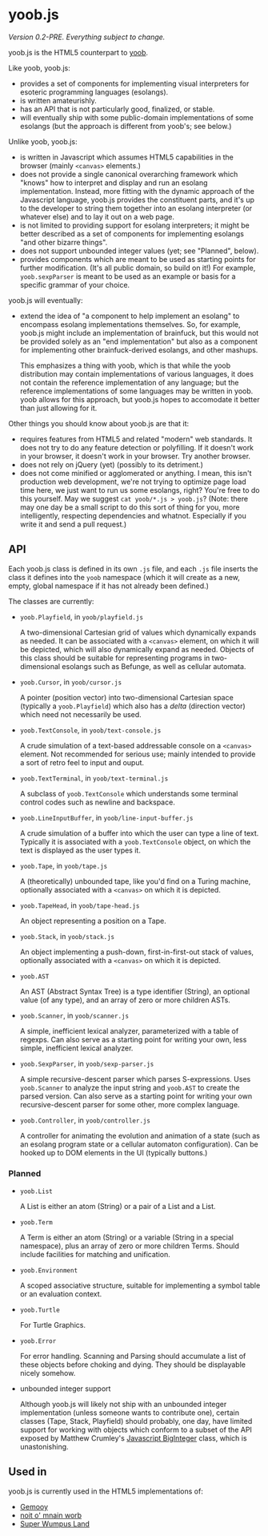 yoob.js
=======

*Version 0.2-PRE.  Everything subject to change.*

yoob.js is the HTML5 counterpart to [yoob][].

Like yoob, yoob.js:

*   provides a set of components for implementing visual interpreters for
    esoteric programming languages (esolangs).
*   is written amateurishly.
*   has an API that is not particularly good, finalized, or stable.
*   will eventually ship with some public-domain implementations of some
    esolangs (but the approach is different from yoob's; see below.)

Unlike yoob, yoob.js:

*   is written in Javascript which assumes HTML5 capabilities in the browser
    (mainly `<canvas>` elements.)
*   does not provide a single canonical overarching framework which "knows"
    how to interpret and display and run an esolang implementation.  Instead,
    more fitting with the dynamic approach of the Javascript language, yoob.js
    provides the constituent parts, and it's up to the developer to string
    them together into an esolang interpreter (or whatever else) and to lay it
    out on a web page.
*   is not limited to providing support for esolang interpreters; it might
    be better described as a set of components for implementing esolangs "and
    other bizarre things".
*   does not support unbounded integer values (yet; see "Planned", below).
*   provides components which are meant to be used as starting points for
    further modification.  (It's all public domain, so build on it!)  For
    example, `yoob.sexpParser` is meant to be used as an example or basis for
    a specific grammar of your choice.

yoob.js will eventually:

*   extend the idea of "a component to help implement an esolang" to
    encompass esolang implementations themselves.  So, for example, yoob.js
    might include an implementation of brainfuck, but this would not be
    provided solely as an "end implementation" but also as a component for
    implementing other brainfuck-derived esolangs, and other mashups.
    
    This emphasizes a thing with yoob, which is that while the yoob
    distribution may contain implementations of various languages, it does
    not contain the reference implementation of any language; but the
    reference implementations of some languages may be written in yoob.
    yoob allows for this approach, but yoob.js hopes to accomodate it
    better than just allowing for it.

Other things you should know about yoob.js are that it:

*   requires features from HTML5 and related "modern" web standards.  It does
    not try to do any feature detection or polyfilling.  If it doesn't work
    in your browser, it doesn't work in your browser.  Try another browser.
*   does not rely on jQuery (yet) (possibly to its detriment.)
*   does not come minified or agglomerated or anything.  I mean, this isn't
    production web development, we're not trying to optimize page load time
    here, we just want to run us some esolangs, right?  You're free to do
    this yourself.  May we suggest `cat yoob/*.js > yoob.js`?  (Note: there
    may one day be a small script to do this sort of thing for you, more
    intelligently, respecting dependencies and whatnot.  Especially if you
    write it and send a pull request.)

API
---

Each yoob.js class is defined in its own `.js` file, and each `.js` file
inserts the class it defines into the `yoob` namespace (which it will create
as a new, empty, global namespace if it has not already been defined.)

The classes are currently:

*   `yoob.Playfield`, in `yoob/playfield.js`
    
    A two-dimensional Cartesian grid of values which dynamically expands as
    needed.  It can be associated with a `<canvas>` element, on which it will
    be depicted, which will also dynamically expand as needed.  Objects of
    this class should be suitable for representing programs in two-dimensional
    esolangs such as Befunge, as well as cellular automata.

*   `yoob.Cursor`, in `yoob/cursor.js`
    
    A pointer (position vector) into two-dimensional Cartesian space
    (typically a `yoob.Playfield`) which also has a _delta_ (direction
    vector) which need not necessarily be used.

*   `yoob.TextConsole`, in `yoob/text-console.js`
    
    A crude simulation of a text-based addressable console on a `<canvas>`
    element.  Not recommended for serious use; mainly intended to provide a
    sort of retro feel to input and ouput.

*   `yoob.TextTerminal`, in `yoob/text-terminal.js`
    
    A subclass of `yoob.TextConsole` which understands some terminal control
    codes such as newline and backspace.

*   `yoob.LineInputBuffer`, in `yoob/line-input-buffer.js`
    
    A crude simulation of a buffer into which the user can type a line of
    text.  Typically it is associated with a `yoob.TextConsole` object, on
    which the text is displayed as the user types it.

*   `yoob.Tape`, in `yoob/tape.js`
    
    A (theoretically) unbounded tape, like you'd find on a Turing machine,
    optionally associated with a `<canvas>` on which it is depicted.

*   `yoob.TapeHead`, in `yoob/tape-head.js`
    
    An object representing a position on a Tape.

*   `yoob.Stack`, in `yoob/stack.js`
    
    An object implementing a push-down, first-in-first-out stack of values,
    optionally associated with a `<canvas>` on which it is depicted.

*   `yoob.AST`
    
    An AST (Abstract Syntax Tree) is a type identifier (String), an optional
    value (of any type), and an array of zero or more children ASTs.

*   `yoob.Scanner`, in `yoob/scanner.js`
    
    A simple, inefficient lexical analyzer, parameterized with a table of
    regexps.  Can also serve as a starting point for writing your own, less
    simple, inefficient lexical analyzer.

*   `yoob.SexpParser`, in `yoob/sexp-parser.js`
    
    A simple recursive-descent parser which parses S-expressions.  Uses
    `yoob.Scanner` to analyze the input string and `yoob.AST` to create the
    parsed version.  Can also serve as a starting point for writing your own
    recursive-descent parser for some other, more complex language.

*   `yoob.Controller`, in `yoob/controller.js`
    
    A controller for animating the evolution and animation of a state
    (such as an esolang program state or a cellular automaton configuration).
    Can be hooked up to DOM elements in the UI (typically buttons.)

### Planned ###

*   `yoob.List`
    
    A List is either an atom (String) or a pair of a List and a List.

*   `yoob.Term`
    
    A Term is either an atom (String) or a variable (String in a special
    namespace), plus an array of zero or more children Terms.  Should
    include facilities for matching and unification.

*   `yoob.Environment`
    
    A scoped associative structure, suitable for implementing a symbol
    table or an evaluation context.

*   `yoob.Turtle`
    
    For Turtle Graphics.

*   `yoob.Error`
    
    For error handling.  Scanning and Parsing should accumulate a
    list of these objects before choking and dying.  They should be
    displayable nicely somehow.

*   unbounded integer support
    
    Although yoob.js will likely not ship with an unbounded integer
    implementation (unless someone wants to contribute one), certain
    classes (Tape, Stack, Playfield) should probably, one day, have limited
    support for working with objects which conform to a subset of the API
    exposed by Matthew Crumley's [Javascript BigInteger][] class, which is
    unastonishing.

Used in
-------

yoob.js is currently used in the HTML5 implementations of:

*   [Gemooy][]
*   [noit o' mnain worb][]
*   [Super Wumpus Land][]

[yoob]: http://catseye.tc/node/yoob.html
[Gemooy]: http://catseye.tc/node/Gemooy.html
[Javascript BigInteger]: https://github.com/silentmatt/javascript-biginteger
[noit o' mnain worb]: http://catseye.tc/node/noit%20o%27%20mnain%20worb.html
[Super Wumpus Land]: http://catseye.tc/node/Super%20Wumpus%20Land.html
